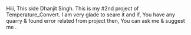 Hiii,
    This side Dhanjit Singh.
This is my #2nd project of Temperature_Convert. I am very glade to seare it and if, 
You have any quarry & found error related from project then,
You can ask me & suggest me .
